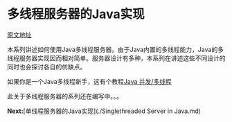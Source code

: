 # 多线程服务器的Java实现

[原文地址](http://tutorials.jenkov.com/java-multithreaded-servers/index.html)

本系列讲述如何使用Java多线程服务器。由于Java内置的多线程能力，Java的多线程服务器实现因而相对简单。服务器设计有多种，本系列在讲述这些不同设计的同时也会探讨各自的优缺点。

如果你是一个Java多线程新手，这有个教程[Java 并发/多线程](http://tutorials.jenkov.com/java-concurrency/index.html)

此关于多线程服务器的系列还在编写中。。。

**Next:**[单线程服务器的Java实现](./Singlethreaded Server in Java.md)